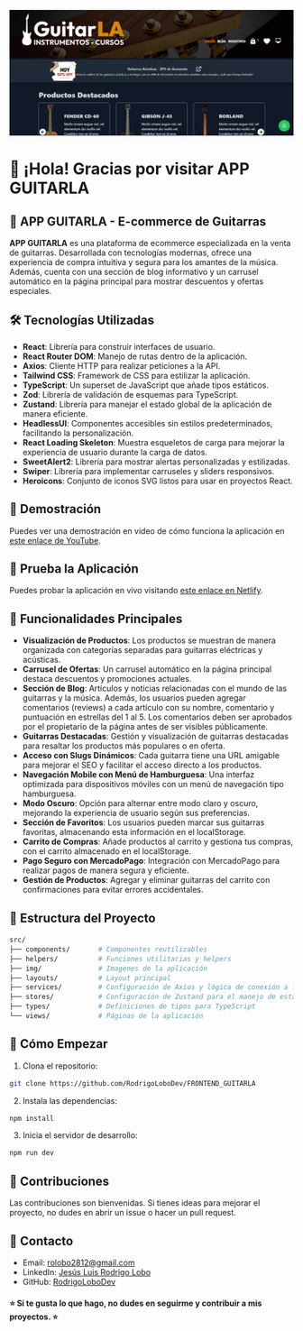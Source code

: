 <!-- Banner -->
![Banner](public/banner.png)

# 👋 ¡Hola! Gracias por visitar APP GUITARLA

## 🎸 APP GUITARLA - E-commerce de Guitarras

**APP GUITARLA** es una plataforma de ecommerce especializada en la venta de guitarras. Desarrollada con tecnologías modernas, ofrece una experiencia de compra intuitiva y segura para los amantes de la música. Además, cuenta con una sección de blog informativo y un carrusel automático en la página principal para mostrar descuentos y ofertas especiales.

## 🛠️ Tecnologías Utilizadas

- **React**: Librería para construir interfaces de usuario.
- **React Router DOM**: Manejo de rutas dentro de la aplicación.
- **Axios**: Cliente HTTP para realizar peticiones a la API.
- **Tailwind CSS**: Framework de CSS para estilizar la aplicación.
- **TypeScript**: Un superset de JavaScript que añade tipos estáticos.
- **Zod**: Librería de validación de esquemas para TypeScript.
- **Zustand**: Librería para manejar el estado global de la aplicación de manera eficiente.
- **HeadlessUI**: Componentes accesibles sin estilos predeterminados, facilitando la personalización.
- **React Loading Skeleton**: Muestra esqueletos de carga para mejorar la experiencia de usuario durante la carga de datos.
- **SweetAlert2**: Librería para mostrar alertas personalizadas y estilizadas.
- **Swiper**: Librería para implementar carruseles y sliders responsivos.
- **Heroicons**: Conjunto de iconos SVG listos para usar en proyectos React.


## 🎥 Demostración

Puedes ver una demostración en video de cómo funciona la aplicación en [este enlace de YouTube](https://www.youtube.com/watch?v=IRFA1zLHhuk).

## 🎥 Prueba la Aplicación

Puedes probar la aplicación en vivo visitando [este enlace en Netlify](https://guitarlastrapi.netlify.app/).

## 📝 Funcionalidades Principales

- **Visualización de Productos**: Los productos se muestran de manera organizada con categorías separadas para guitarras eléctricas y acústicas.
- **Carrusel de Ofertas**: Un carrusel automático en la página principal destaca descuentos y promociones actuales.
- **Sección de Blog**: Artículos y noticias relacionadas con el mundo de las guitarras y la música. Además, los usuarios pueden agregar comentarios (reviews) a cada artículo con su nombre, comentario y puntuación en estrellas del 1 al 5. Los comentarios deben ser aprobados por el propietario de la página antes de ser visibles públicamente.
- **Guitarras Destacadas**: Gestión y visualización de guitarras destacadas para resaltar los productos más populares o en oferta.
- **Acceso con Slugs Dinámicos**: Cada guitarra tiene una URL amigable para mejorar el SEO y facilitar el acceso directo a los productos.
- **Navegación Mobile con Menú de Hamburguesa**: Una interfaz optimizada para dispositivos móviles con un menú de navegación tipo hamburguesa.
- **Modo Oscuro**: Opción para alternar entre modo claro y oscuro, mejorando la experiencia de usuario según sus preferencias.
- **Sección de Favoritos**: Los usuarios pueden marcar sus guitarras favoritas, almacenando esta información en el localStorage.
- **Carrito de Compras**: Añade productos al carrito y gestiona tus compras, con el carrito almacenado en el localStorage.
- **Pago Seguro con MercadoPago**: Integración con MercadoPago para realizar pagos de manera segura y eficiente.
- **Gestión de Productos**: Agregar y eliminar guitarras del carrito con confirmaciones para evitar errores accidentales.

## 📂 Estructura del Proyecto

```bash
src/
├── components/       # Componentes reutilizables
├── helpers/          # Funciones utilitarias y helpers
├── img/              # Imagenes de la aplicación
├── layouts/          # Layout principal
├── services/         # Configuración de Axios y lógica de conexión a la API
├── stores/           # Configuración de Zustand para el manejo de estado
├── types/            # Definiciones de tipos para TypeScript
└── views/            # Páginas de la aplicación
```
## 🚀 Cómo Empezar
1. Clona el repositorio:

```bash
git clone https://github.com/RodrigoLoboDev/FRONTEND_GUITARLA
```
2. Instala las dependencias:

```bash
npm install
```

3. Inicia el servidor de desarrollo:

```bash
npm run dev
```

## 🤝 Contribuciones
Las contribuciones son bienvenidas. Si tienes ideas para mejorar el proyecto, no dudes en abrir un issue o hacer un pull request.

## 📧 Contacto
- Email: rolobo2812@gmail.com
- LinkedIn: [Jesús Luis Rodrigo Lobo](https://www.linkedin.com/in/jes%C3%BAs-luis-rodrigo-lobo-6594a81b4/)
- GitHub: [RodrigoLoboDev](https://github.com/RodrigoLoboDev)

#### ⭐️ Si te gusta lo que hago, no dudes en seguirme y contribuir a mis proyectos. ⭐️